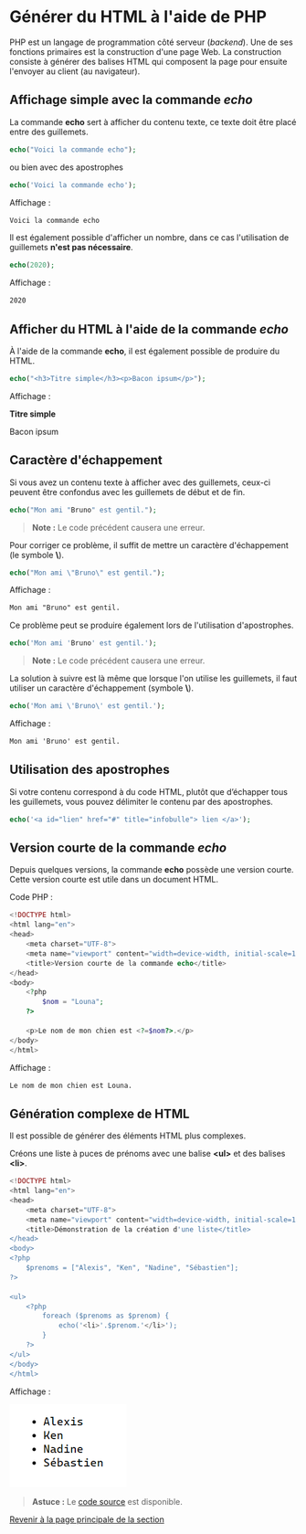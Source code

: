 # Générer du HTML à l'aide de PHP

PHP est un langage de programmation côté serveur (_backend_). Une de ses fonctions primaires est la construction d'une page Web. La construction consiste à générer des balises HTML qui composent la page pour ensuite l'envoyer au client (au navigateur).

## Affichage simple avec la commande _echo_

La commande __echo__ sert à afficher du contenu texte, ce texte doit être placé entre des guillemets.

```php
echo("Voici la commande echo");
```

ou bien avec des apostrophes

```php
echo('Voici la commande echo');
```

Affichage :

```txt
Voici la commande echo
```

Il est également possible d'afficher un nombre, dans ce cas l'utilisation de guillemets __n'est pas nécessaire__.

```php
echo(2020);
```

Affichage :

```txt
2020
```

## Afficher du HTML à l'aide de la commande _echo_

À l'aide de la commande __echo__, il est également possible de produire du HTML.

```php
echo("<h3>Titre simple</h3><p>Bacon ipsum</p>");
```

Affichage :

__Titre simple__

Bacon ipsum

## Caractère d'échappement

Si vous avez un contenu texte à afficher avec des guillemets, ceux-ci peuvent être confondus avec les guillemets de début et de fin.

```php
echo("Mon ami "Bruno" est gentil.");
```

>**Note :** Le code précédent causera une erreur.

Pour corriger ce problème, il suffit de mettre un caractère d'échappement (le symbole __\\__).

```php
echo("Mon ami \"Bruno\" est gentil.");
```

Affichage :

```txt
Mon ami "Bruno" est gentil.
```

Ce problème peut se produire également lors de l'utilisation d'apostrophes.

```php
echo('Mon ami 'Bruno' est gentil.');
```

>**Note :** Le code précédent causera une erreur.

La solution à suivre est là même que lorsque l'on utilise les guillemets, il faut utiliser un caractère d'échappement (symbole __\\__).

```php
echo('Mon ami \'Bruno\' est gentil.');
```

Affichage :

```txt
Mon ami 'Bruno' est gentil.
```

## Utilisation des apostrophes

Si votre contenu correspond à du code HTML, plutôt que d’échapper tous les guillemets, vous pouvez délimiter le contenu par des apostrophes.

```php
echo('<a id="lien" href="#" title="infobulle"> lien </a>');
```

## Version courte de la commande _echo_

Depuis quelques versions, la commande __echo__ possède une version courte. Cette version courte est utile dans un document HTML. __<?="ma valeur"?>__

Code PHP :

```php
<!DOCTYPE html>
<html lang="en">
<head>
    <meta charset="UTF-8">
    <meta name="viewport" content="width=device-width, initial-scale=1.0">
    <title>Version courte de la commande echo</title>
</head>
<body>
    <?php
        $nom = "Louna";
    ?>

    <p>Le nom de mon chien est <?=$nom?>.</p>
</body>
</html>
```

Affichage :

```txt
Le nom de mon chien est Louna.
```

## Génération complexe de HTML

Il est possible de générer des éléments HTML plus complexes.

Créons une liste à puces de prénoms avec une balise __\<ul\>__ et des balises __\<li\>__.

```php
<!DOCTYPE html>
<html lang="en">
<head>
    <meta charset="UTF-8">
    <meta name="viewport" content="width=device-width, initial-scale=1.0">
    <title>Démonstration de la création d'une liste</title>
</head>
<body>
<?php
    $prenoms = ["Alexis", "Ken", "Nadine", "Sébastien"];
?>

<ul>
    <?php
        foreach ($prenoms as $prenom) {
            echo('<li>'.$prenom.'</li>');
        }
    ?>
</ul>
</body>
</html>
```

Affichage :

![Afficher une liste de prénoms](../images/afficher-liste-prenom.PNG)

>**Astuce :** Le [code source](../src/exemple-interpretation-php/exemple-afficher-liste.php) est disponible.

[Revenir à la page principale de la section](README.md)
